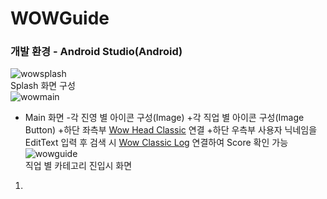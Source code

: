 # WOWGuide
### 개발 환경 - Android Studio(Android)

![wowsplash](https://user-images.githubusercontent.com/60656477/80168095-ff616280-861c-11ea-98af-ae3e5d8a9a5f.PNG)   
Splash 화면 구성   
![wowmain](https://user-images.githubusercontent.com/60656477/80168103-025c5300-861d-11ea-992a-747f0a83e4fe.PNG)   
* Main 화면
-각 진영 별 아이콘 구성(Image)
+각 직업 별 아이콘 구성(Image Button)
+하단 좌측부 [Wow Head Classic](https://ko.classic.wowhead.com/) 연결
+하단 우측부 사용자 닉네임을 EditText 입력 후 검색 시 [Wow Classic Log](https://ko.classic.warcraftlogs.com/) 연결하여 Score 확인 가능   
![wowguide](https://user-images.githubusercontent.com/60656477/80168127-0e481500-861d-11ea-88c3-5b2a5e064eb3.PNG)   
직업 별 카테고리 진입시 화면
1. 

